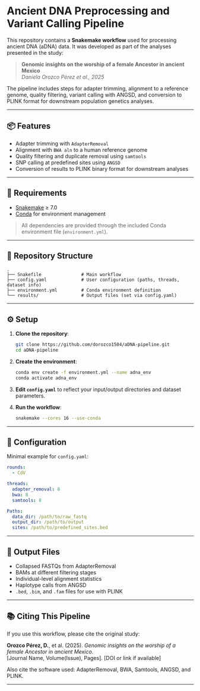 # Ancient DNA Preprocessing and Variant Calling Pipeline

This repository contains a **Snakemake workflow** used for processing ancient DNA (aDNA) data. It was developed as part of the analyses presented in the study:

> **Genomic insights on the worship of a female Ancestor in ancient Mexico**  
> *Daniela Orozco Pérez et al., 2025*

The pipeline includes steps for adapter trimming, alignment to a reference genome, quality filtering, variant calling with ANGSD, and conversion to PLINK format for downstream population genetics analyses.

---

## 📦 Features

- Adapter trimming with `AdapterRemoval`
- Alignment with `BWA aln` to a human reference genome
- Quality filtering and duplicate removal using `samtools`
- SNP calling at predefined sites using `ANGSD`
- Conversion of results to PLINK binary format for downstream analyses

---

## 🧪 Requirements

- [Snakemake](https://snakemake.readthedocs.io/en/stable/) ≥ 7.0  
- [Conda](https://docs.conda.io/en/latest/) for environment management

> All dependencies are provided through the included Conda environment file (`environment.yml`).

---

## 📁 Repository Structure

```
.
├── Snakefile               # Main workflow
├── config.yaml             # User configuration (paths, threads, dataset info)
├── environment.yml         # Conda environment definition
└── results/                # Output files (set via config.yaml)
```
---

## ⚙️ Setup

1. **Clone the repository**:
   ```bash
   git clone https://github.com/dorozco1504/aDNA-pipeline.git
   cd aDNA-pipeline
   ```

2. **Create the environment**:
   ```bash
   conda env create -f environment.yml --name adna_env
   conda activate adna_env
   ```

3. **Edit `config.yaml`** to reflect your input/output directories and dataset parameters.

4. **Run the workflow**:
   ```bash
   snakemake --cores 16 --use-conda
   ```

---

## 🔧 Configuration

Minimal example for `config.yaml`:

```yaml
rounds:
  - CdV

threads:
  adapter_removal: 8
  bwa: 8
  samtools: 8

Paths:
  data_dir: /path/to/raw_fastq
  output_dir: /path/to/output
  sites: /path/to/predefined_sites.bed
```

---

## 🧬 Output Files

- Collapsed FASTQs from AdapterRemoval
- BAMs at different filtering stages
- Individual-level alignment statistics
- Haplotype calls from ANGSD
- `.bed`, `.bim`, and `.fam` files for use with PLINK

---

## 📚 Citing This Pipeline

If you use this workflow, please cite the original study:

**Orozco Pérez, D.**, et al. (2025). *Genomic insights on the worship of a female Ancestor in ancient Mexico*.  
[Journal Name, Volume(Issue), Pages]. [DOI or link if available]

Also cite the software used: AdapterRemoval, BWA, Samtools, ANGSD, and PLINK.

---
